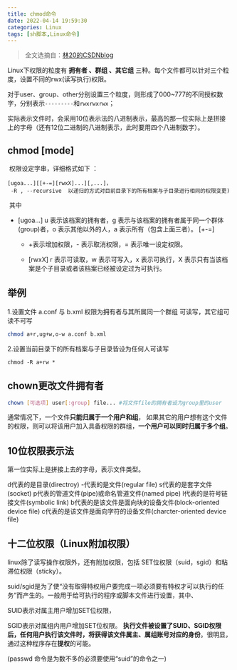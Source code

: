 ```yaml
---
title: chmod命令
date: 2022-04-14 19:59:30
categories: Linux 
tags: [sh脚本,Linux命令]
---
```


> 全文选摘自：[林20的CSDNblog](https://blog.csdn.net/u013197629/article/details/73608613#t1)

Linux下权限的粒度有 **拥有者 、群组 、其它组** 三种。每个文件都可以针对三个粒度，设置不同的rwx(读写执行)权限。

对于user、group、other分别设置三个粒度，则形成了000~777的不同授权数字，分别表示`---------`和`rwxrwxrwx`；

实际表示文件时，会采用10位表示法的八进制表示，最高的那一位实际上是拼接上的字母（还有12位二进制的八进制表示，此时要用四个八进制数字）。

<!-- more -->

## chmod  [mode] 

​    权限设定字串，详细格式如下 ：

    [ugoa...][[+-=][rwxX]...][,...]，
     -R , --recursive  以递归的方式对目前目录下的所有档案与子目录进行相同的权限变更)
​    其中

- [ugoa...]
       u 表示该档案的拥有者，g 表示与该档案的拥有者属于同一个群体(group)者，o 表示其他以外的人，a 表示所有（包含上面三者）。
      [+-=]

   + +表示增加权限，- 表示取消权限，= 表示唯一设定权限。

    + [rwxX]
            r 表示可读取，w 表示可写入，x 表示可执行，X 表示只有当该档案是个子目录或者该档案已经被设定过为可执行。
   
## 举例

1.设置文件 a.conf 与 b.xml 权限为拥有者与其所属同一个群组 可读写，其它组可读不可写

```sh
chmod a+r,ug+w,o-w a.conf b.xml
```

2.设置当前目录下的所有档案与子目录皆设为任何人可读写

```
chmod -R a+rw *
```

## chown更改文件拥有者

```sh
chown [可选项] user[:group] file... #将文件file的拥有者设为group里的user
```

通常情况下，一个文件**只能归属于一个用户和组**， 如果其它的用户想有这个文件的权限，则可以将该用户加入具备权限的群组，**一个用户可以同时归属于多个组**。

## 10位权限表示法

第一位实际上是拼接上去的字母，表示文件类型。

d代表的是目录(directroy)
-代表的是文件(regular file)
s代表的是套字文件(socket)
p代表的管道文件(pipe)或命名管道文件(named pipe)
l代表的是符号链接文件(symbolic link)
b代表的是该文件是面向块的设备文件(block-oriented device file)
c代表的是该文件是面向字符的设备文件(charcter-oriented device file)

## 十二位权限（Linux附加权限）

linux除了读写操作权限外，还有附加权限，包括 SET位权限（suid，sgid）和粘滞位权限（sticky）。

suid/sgid是为了使“没有取得特权用户要完成一项必须要有特权才可以执行的任务”而产生的。一般用于给可执行的程序或脚本文件进行设置，其中、

SUID表示对属主用户增加SET位权限，

SGID表示对属组内用户增加SET位权限。
**执行文件被设置了SUID、SGID权限后，任何用户执行该文件时，将获得该文件属主、属组账号对应的身份**。很明显，通过这种程序存在**提权**的可能。

(passwd 命令是为数不多的必须要使用“suid”的命令之一)







